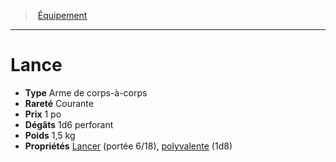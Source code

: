 ﻿---
!Equipment
Type: Arme de corps-à-corps
Price: 1 po
Weight: 1,5 kg
Rarity: Courante
Damages: 1d6 perforant
Properties: '[Lancer](hd_weapons_lancer.md) (portée 6/18), [polyvalente](hd_weapons_polyvalente.md) (1d8)'
Id: equipment_hd.md#lance
ParentLink: equipment_hd.md#Équipement
Name: Lance
ParentName: Équipement
NameLevel: 1
Attributes: {}
---
> [Équipement](hd_equipment.md)

---

# Lance

- **Type** Arme de corps-à-corps
- **Rareté** Courante
- **Prix** 1 po
- **Dégâts** 1d6 perforant
- **Poids** 1,5 kg
- **Propriétés** [Lancer](hd_weapons_lancer.md) (portée 6/18), [polyvalente](hd_weapons_polyvalente.md) (1d8)

